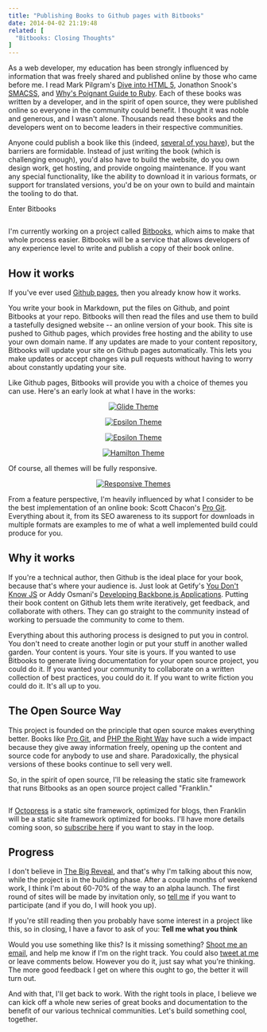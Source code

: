 ```yaml
---
title: "Publishing Books to Github pages with Bitbooks"
date: 2014-04-02 21:19:48
related: [
  "Bitbooks: Closing Thoughts"
]
---
```


As a web developer, my education has been strongly influenced by information that was freely shared and published online by those who came before me. I read Mark Pilgram's [Dive into HTML 5][1], Jonathon Snook's [SMACSS][2], and [Why's Poignant Guide to Ruby][3]. Each of these books was written by a developer, and in the spirit of open source, they were published online so everyone in the community could benefit. I thought it was noble and generous, and I wasn't alone. Thousands read these books and the developers went on to become leaders in their respective communities.

[1]: https://web.archive.org/web/20171222020853/http://diveintohtml5.info/
[2]: http://smacss.com/
[3]: http://mislav.uniqpath.com/poignant-guide/

Anyone could publish a book like this (indeed, [several of you have][4]), but the barriers are formidable. Instead of just writing the book (which is challenging enough), you'd also have to build the website, do you own design work, get hosting, and provide ongoing maintenance. If you want any special functionality, like the ability to download it in various formats, or support for translated versions, you'd be on your own to build and maintain the tooling to do that.

[4]: https://github.com/vhf/free-programming-books/blob/master/free-programming-books.md

Enter Bitbooks

<p style="text-align: center;">
  <a href="http://bitbooks.cc/"><img alt="" src="/assets/images/bitbooks-logo-long-sm.png" /></a>
</p>

I'm currently working on a project called [Bitbooks][5], which aims to make that whole process easier. Bitbooks will be a service that allows developers of any experience level to write and publish a copy of their book online.

[5]: https://web.archive.org/web/20150915034729/http://bitbooks.cc/

## How it works

If you've ever used [Github pages][6], then you already know how it works.

[6]: https://pages.github.com/

You write your book in Markdown, put the files on Github, and point Bitbooks at your repo. Bitbooks will then read the files and use them to build a tastefully designed website -- an online version of your book. This site is pushed to Github pages, which provides free hosting and the ability to use your own domain name. If any updates are made to your content repository, Bitbooks will update your site on Github pages automatically. This lets you make updates or accept changes via pull requests without having to worry about constantly updating your site.

Like Github pages, Bitbooks will provide you with a choice of themes you can use. Here's an early look at what I have in the works:

<p style="text-align: center;">
  <a href="/assets/images/glide-screenshot.png"><img alt="Glide Theme" src="/assets/images/glide-screenshot-sm.png" /></a>
</p>

<p style="text-align: center;">
  <a href="/assets/images/epsilon screenshot.png"><img alt="Epsilon Theme" src="/assets/images/epsilon-screenshot-sm.png" /></a>
</p>

<p style="text-align: center;">
  <a href="/assets/images/epsilon%20screenshot%202.png"><img alt="Epsilon Theme" src="/assets/images/epsilon%20screenshot%202.png" /></a>
</p>

[ ][7]

[7]: /assets/images/epsilon%20screenshot%202.png

<p style="text-align: center;">
  <a href="/assets/images/hamilton screenshot.png"><img alt="Hamilton Theme" src="/assets/images/hamilton-screenshot-sm.png" /></a>
</p>

Of course, all themes will be fully responsive.

<p style="text-align: center;">
  <a href="/assets/images/bitbooks-mobile-sizes.png"><img alt="Responsive Themes" src="/assets/images/bitbooks-mobile-sizes-sm.png" /></a>
</p>

From a feature perspective, I'm heavily influenced by what I consider to be the best implementation of an online book: Scott Chacon's [Pro Git][8]. Everything about it, from its SEO awareness to its support for downloads in multiple formats are examples to me of what a well implemented build could produce for you.

[8]: http://git-scm.com/book

## Why it works

If you're a technical author, then Github is the ideal place for your book, because that's where your audience is. Just look at Getify's [You Don't Know JS][9] or Addy Osmani's [Developing Backbone.js Applications][10]. Putting their book content on Github lets them write iteratively, get feedback, and collaborate with others. They can go straight to the community instead of working to persuade the community to come to them.

[9]: https://github.com/getify/You-Dont-Know-JS
[10]: https://github.com/addyosmani/backbone-fundamentals

Everything about this authoring process is designed to put you in control. You don't need to create another login or put your stuff in another walled garden. Your content is yours. Your site is yours. If you wanted to use Bitbooks to generate living documentation for your open source project, you could do it. If you wanted your community to collaborate on a written collection of best practices, you could do it. If you want to write fiction you could do it. It's all up to you.

## The Open Source Way

This project is founded on the principle that open source makes everything better. Books like [Pro Git][8], and [PHP the Right Way][11] have such a wide impact because they give away information freely, opening up the content and source code for anybody to use and share. Paradoxically, the physical versions of these books continue to sell very well.

[11]: http://www.phptherightway.com/

So, in the spirit of open source, I'll be releasing the static site framework that runs Bitbooks as an open source project called "Franklin."

<p style="text-align: center;">
  <img alt="" src="/assets/images/franklin_0.png" />
</p>

If [Octopress][12] is a static site framework, optimized for blogs, then Franklin will be a static site framework optimized for books. I'll have more details coming soon, so <a href="http://eepurl.com/ROwbb" target="_blank">subscribe here</a> if you want to stay in the loop.

[12]: http://octopress.org/

## Progress

I don't believe in [The Big Reveal][13], and that's why I'm talking about this now, while the project is in the building phase. After a couple months of weekend work, I think I'm about 60-70% of the way to an alpha launch. The first round of sites will be made by invitation only, so [tell me][14] if you want to participate (and if you do, I will hook you up).

[13]: https://en.wikipedia.org/wiki/Lean_startup#Philosophy
[14]: mailto:bbraun7@gmail.com

If you're still reading then you probably have some interest in a project like this, so in closing, I have a favor to ask of you: **Tell me what you think**

Would you use something like this? Is it missing something? [Shoot me an email][14], and help me know if I'm on the right track. You could also <a href="https://twitter.com/share?text=%40BryanEBraun%2C%20&url=" target="_blank">tweet at me</a> or leave comments below. However you do it, just say what you're thinking. The more good feedback I get on where this ought to go, the better it will turn out.

And with that, I'll get back to work. With the right tools in place, I believe we can kick off a whole new series of great books and documentation to the benefit of our various technical communities. Let's build something cool, together.
